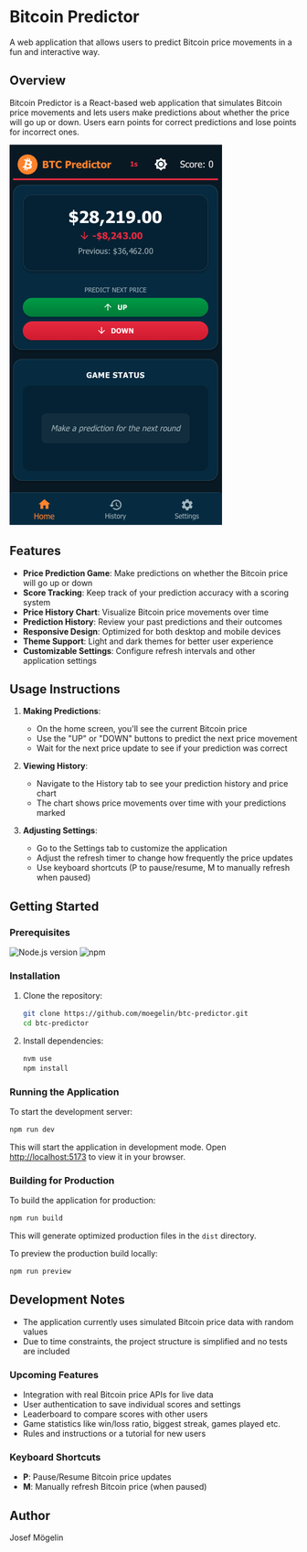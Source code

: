 # Bitcoin Predictor

A web application that allows users to predict Bitcoin price movements in a fun and interactive way.

## Overview

Bitcoin Predictor is a React-based web application that simulates Bitcoin price movements and lets users make predictions about whether the price will go up or down. Users earn points for correct predictions and lose points for incorrect ones.

![Bitcoin Predictor App](./docs/app.png)

## Features

- **Price Prediction Game**: Make predictions on whether the Bitcoin price will go up or down
- **Score Tracking**: Keep track of your prediction accuracy with a scoring system
- **Price History Chart**: Visualize Bitcoin price movements over time
- **Prediction History**: Review your past predictions and their outcomes
- **Responsive Design**: Optimized for both desktop and mobile devices
- **Theme Support**: Light and dark themes for better user experience
- **Customizable Settings**: Configure refresh intervals and other application settings

## Usage Instructions

1. **Making Predictions**:
   - On the home screen, you'll see the current Bitcoin price
   - Use the "UP" or "DOWN" buttons to predict the next price movement
   - Wait for the next price update to see if your prediction was correct


2. **Viewing History**:
   - Navigate to the History tab to see your prediction history and price chart
   - The chart shows price movements over time with your predictions marked


3. **Adjusting Settings**:
   - Go to the Settings tab to customize the application
   - Adjust the refresh timer to change how frequently the price updates
   - Use keyboard shortcuts (P to pause/resume, M to manually refresh when paused)



## Getting Started

### Prerequisites

![Node.js version](https://img.shields.io/badge/node-%3E%3D22.0.0-brightgreen)
![npm](https://img.shields.io/badge/npm-%3E%3D10.0.0-red)

### Installation

1. Clone the repository:
   ```bash
   git clone https://github.com/moegelin/btc-predictor.git
   cd btc-predictor
   ```

2. Install dependencies:
   ```bash
   nvm use
   npm install
   ```

### Running the Application

To start the development server:

```bash
npm run dev
```

This will start the application in development mode. Open [http://localhost:5173](http://localhost:5173) to view it in your browser.

### Building for Production

To build the application for production:

```bash
npm run build
```

This will generate optimized production files in the `dist` directory.

To preview the production build locally:

```bash
npm run preview
```


## Development Notes

- The application currently uses simulated Bitcoin price data with random values
- Due to time constraints, the project structure is simplified and no tests are included

### Upcoming Features
- Integration with real Bitcoin price APIs for live data
- User authentication to save individual scores and settings
- Leaderboard to compare scores with other users
- Game statistics like win/loss ratio, biggest streak, games played etc.
- Rules and instructions or a tutorial for new users

### Keyboard Shortcuts

- **P**: Pause/Resume Bitcoin price updates
- **M**: Manually refresh Bitcoin price (when paused)

## Author

Josef Mögelin
